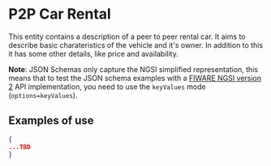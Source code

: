 # P2P Car Rental

This entity contains a description of a peer to peer rental car.
It aims to describe basic charateristics of the vehicle and it's owner. In addition to this it has some other details, like price and availability.

**Note**: JSON Schemas only capture the NGSI simplified representation, this
means that to test the JSON schema examples with a
[FIWARE NGSI version 2](http://fiware.github.io/specifications/ngsiv2/stable)
API implementation, you need to use the `keyValues` mode (`options=keyValues`).

## Examples of use

```json
{
...TBD
}
```

